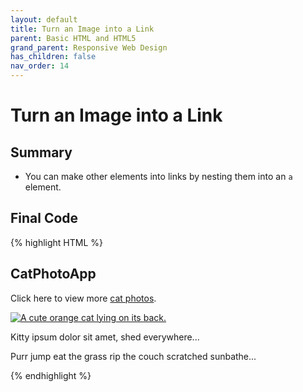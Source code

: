 ```yaml
---
layout: default
title: Turn an Image into a Link
parent: Basic HTML and HTML5
grand_parent: Responsive Web Design
has_children: false
nav_order: 14
---
```

# Turn an Image into a Link
## Summary
- You can make other elements into links by nesting them into an `a` element.

## Final Code

{% highlight HTML %}
<h2>CatPhotoApp</h2>
<main>
  <p>Click here to view more <a href="#">cat photos</a>.</p>
  <a href="#"><img src="https://www.bit.ly/fcc-relaxing-cat" alt="A cute orange cat lying on its back."></a>
  <p>Kitty ipsum dolor sit amet, shed everywhere...</p>
  <p>Purr jump eat the grass rip the couch scratched sunbathe...</p>
</main>
{% endhighlight %}